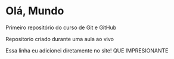 # Olá, Mundo
 Primeiro repositório do curso de Git e GitHub

Repositorio criado durante uma aula ao vivo

Essa linha eu adicionei diretamente no site! QUE IMPRESIONANTE
